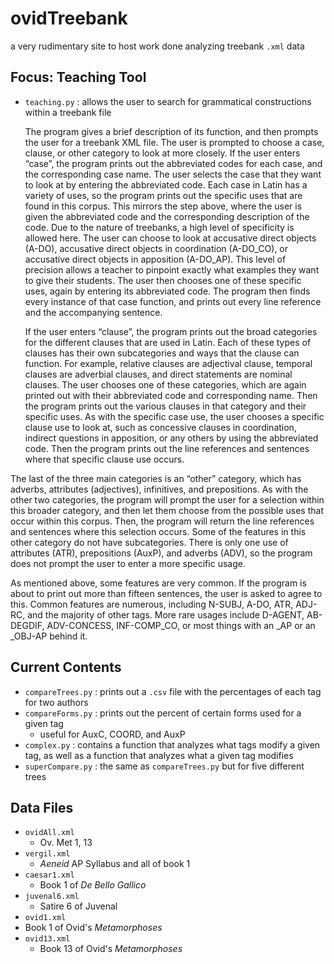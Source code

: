 # ovidTreebank

a very rudimentary site to host work done analyzing treebank `.xml` data


## Focus: Teaching Tool

- `teaching.py` : allows the user to search for grammatical constructions within a treebank file


  The program gives a brief description of its function, and then prompts the user for a treebank XML file. The user is prompted to choose a case, clause, or other category to look at more closely. If the user enters “case”, the program prints out the abbreviated codes for each case, and the corresponding case name. The user selects the case that they want to look at by entering the abbreviated code. Each case in Latin has a variety of uses, so the program prints out the specific uses that are found in this corpus. This mirrors the step above, where the user is given the abbreviated code and the corresponding description of the code. Due to the nature of treebanks, a high level of specificity is allowed here. The user can choose to look at accusative direct objects (A-DO), accusative direct objects in coordination (A-DO_CO), or accusative direct objects in apposition (A-DO_AP). This level of precision allows a teacher to pinpoint exactly what examples they want to give their students. The user then chooses one of these specific uses, again by entering its abbreviated code. The program then finds every instance of that case function, and prints out every line reference and the accompanying sentence. 
  
  If the user enters “clause”, the program prints out the broad categories for the different clauses that are used in Latin. Each of these types of clauses has their own subcategories and ways that the clause can function. For example, relative clauses are adjectival clause, temporal clauses are adverbial clauses, and direct statements are nominal clauses. The user chooses one of these categories, which are again printed out with their abbreviated code and corresponding name. Then the program prints out the various clauses in that category and their specific uses. As with the specific case use, the user chooses a specific clause use to look at, such as concessive clauses in coordination, indirect questions in apposition, or any others by using the abbreviated code. Then the program prints out the line references and sentences where that specific clause use occurs. 
  
The last of the three main categories is an “other” category, which has adverbs, attributes (adjectives), infinitives, and prepositions. As with the other two categories, the program will prompt the user for a selection within this broader category, and then let them choose from the possible uses that occur within this corpus. Then, the program will return the line references and sentences where this selection occurs. Some of the features in this other category do not have subcategories. There is only one use of attributes (ATR), prepositions (AuxP), and adverbs (ADV), so the program does not prompt the user to enter a more specific usage. 

As mentioned above, some features are very common. If the program is about to print out more than fifteen sentences, the user is asked to agree to this. Common features are numerous, including N-SUBJ, A-DO, ATR, ADJ-RC, and the majority of other tags. More rare usages include D-AGENT, AB-DEGDIF, ADV-CONCESS, INF-COMP_CO, or most things with an _AP or an _OBJ-AP behind it.



## Current Contents

- `compareTrees.py` : prints out a `.csv` file with the percentages of each tag for two authors
- `compareForms.py` : prints out the percent of certain forms used for a given tag
  - useful for AuxC, COORD, and AuxP
- `complex.py` : contains a function that analyzes what tags modify a given tag, as well as a function that analyzes what a given tag modifies
- `superCompare.py` : the same as `compareTrees.py` but for five different trees


## Data Files

- `ovidAll.xml`
  - Ov. Met 1, 13
- `vergil.xml`
  - *Aeneid* AP Syllabus and all of book 1
- `caesar1.xml`
  - Book 1 of *De Bello Gallico*
- `juvenal6.xml`
  - Satire 6 of Juvenal
 - `ovid1.xml`
  - Book 1 of Ovid's *Metamorphoses*
- `ovid13.xml`
  - Book 13 of Ovid's *Metamorphoses*
